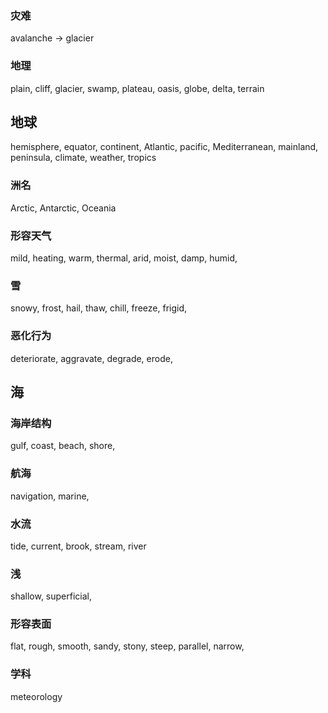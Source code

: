 ### 灾难
avalanche -> glacier
### 地理
plain, cliff, glacier, swamp, plateau, oasis, globe, delta, terrain
## 地球
hemisphere, equator, continent, Atlantic, pacific, Mediterranean, mainland, peninsula, climate, weather, tropics
### 洲名
Arctic, Antarctic, Oceania
### 形容天气
mild, heating, warm, thermal, arid, moist, damp, humid,
### 雪
snowy, frost, hail, thaw, chill, freeze, frigid,
### 恶化行为
deteriorate, aggravate, degrade, erode,
## 海
### 海岸结构
gulf, coast, beach, shore,
### 航海
navigation, marine,
### 水流
tide, current, brook, stream, river
### 浅
shallow, superficial,
### 形容表面
flat, rough, smooth, sandy, stony, steep, parallel, narrow,
### 学科
meteorology